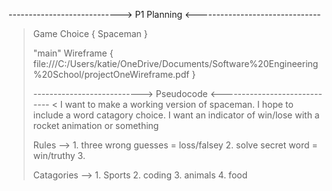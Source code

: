 ----------------------------> P1 Planning <-------------------------------
    
> Game Choice { Spaceman }
> 
> "main" Wireframe { file:///C:/Users/katie/OneDrive/Documents/Software%20Engineering%20School/projectOneWireframe.pdf }
>
> ---------------------------> Pseudocode <----------------------------- <
> I want to make a working version of spaceman.
> I hope to include a word catagory choice.
> I want an indicator of win/lose with a rocket animation or something
> 
> Rules --> 1. three wrong guesses = loss/falsey
>           2. solve secret word = win/truthy
>           3.
>
> Catagories --> 1. Sports
>                2. coding
>                3. animals
>                4. food
>